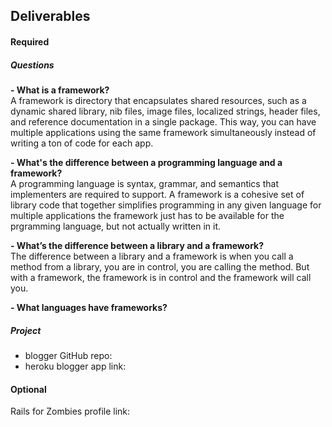 ## Deliverables
#### Required
##### Questions
**- What is a framework?** <br>
A framework is directory that encapsulates shared resources, such as a dynamic shared library, nib files, image files, localized strings, header files, and reference documentation in a single package. This way, you can have multiple applications using the same framework simultaneously instead of writing a ton of code for each app. 

**- What's the difference between a programming language and a framework?** <br>
A programming language is syntax, grammar, and semantics that implementers are required to support. A framework is a cohesive set of library code that together simplifies programming in any given language for multiple applications the framework just has to be available for the prgramming language, but not actually written in it. 

**- What’s the difference between a library and a framework?** <br>
The difference between a library and a framework is when you call a method from a library, you are in control, you are calling the method. But with a framework, the framework is in control and the framework will call you. 

**- What languages have frameworks?** <br>



##### Project
- blogger GitHub repo: 
- heroku blogger app link:

#### Optional
Rails for Zombies profile link:
